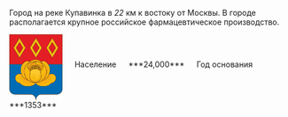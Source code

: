 <!--2021-10-25 00:17:11-->
Город на реке Купавинка в *22* км к востоку от Москвы.
В городе располагается крупное российское фармацевтическое производство.

<span class="dt">
  <img src="Staraya_Kupavna.gif" align="middle" width="96px"> &emsp; 
<span class="dtc">
  Население &emsp; ***24,000*** &emsp;
  Год&nbsp;основания &emsp; ***1353***
</span>
</span>